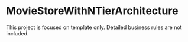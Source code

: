 # MovieStoreWithNTierArchitecture

This project is focused on template only. Detailed business rules are not included.
